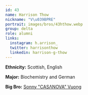 ```yaml
---
id: 43
name: Harrison Thow
nickname: "V\u039BPRE"
portrait: images/bros/43hthow.webp
group: delta
role: alumni
links:
  instagram: h.arrison_
  twitter: harrisonthow
  linkedin: harrison-g-thow
---
```


**Ethnicity:** Scottish, English

**Major:** Biochemistry and German

**Big Bro:** [Sonny "CASΛNOVA" Vuong](13svuong)
